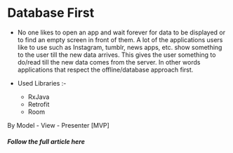 # Database First 

- No one likes to open an app and wait forever for data to be displayed or to find an empty screen in front of them. A lot of the applications users like to use such as Instagram, tumblr, news apps, etc. show something to the user till the new data arrives. This gives the user something to do/read till the new data comes from the server. In other words applications that respect the offline/database approach first.

-  Used Libraries :- 
	- RxJava
	- Retrofit
	- Room 

 By Model - View - Presenter [MVP]
  
##### Follow the full article here 
